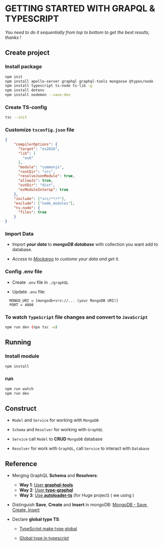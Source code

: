 # GETTING STARTED WITH GRAPQL & TYPESCRIPT

 *You need to do it sequentially from top to bottom to get the best results, thanks !*

## Create project

### Install package

``` bash
npm init 
npm install apollo-server graphql graphql-tools mongoose @types/node
npm install typescript ts-node ts-lib -g
npm install dotenv
npm install nodemon --save-dev
```

### Create TS-config

``` bash
tsc --init
```

### Customize `tsconfig.json` file

```json
{
    "compilerOptions": {
      "target": "es2016",
      "lib": [
        "es6"
      ],
      "module": "commonjs",
      "rootDir": "src",
      "resolveJsonModule": true,
      "allowJs": true, 
      "outDir": "dist", 
      "esModuleInterop": true
    },
    "include": ["src/**/*"],
    "exclude": ["node_modules"],
    "ts-node": {
      "files": true
    }
}
```

### Import Data

- Import ***your data*** to ***mongoDB database*** with collection you want add to database.

- *Access to [Mockaroo](https://www.mockaroo.com/?fbclid=IwAR2zvqVbF95W4VAT4jFJjqzNIaBaZq06pQskcXqwmGbTJuaYk2GDdFStOFc) to custome your data and get it.*

### Config .env file

- Create `.env` file in `./graphQL`

- Update `.env` file:

```env
  MONGO_URI = [mongodb+srv://... (your MongoDB URI)]
  PORT = 4000
```

### To watch `TypeScript` file changes and convert to `JavaScript`

  ```bash
  npm run dev (npx tsc -w)
  ```

## Running

### Install module

  ```bash
npm install 
```

### run

  ```bash
npm run watch
npm run dev
```

## Construct

- `Model` and `Service` for working with `MongoDB`
- `Schema` and `Resolver` for working with `GraphQL`

- `Service` call `Model` to **CRUD** `MongoDB` database
- `Resolver` for work with `GraphQL`, call `Service` to interact with `Database`

## Reference

- Merging GraphQL **Schema** and **Resolvers**:

  - **Way 1**: [User **graphql-tools**](https://www.apollographql.com/docs/graphql-tools/generate-schema/)
  - **Way 2**: [User **type-graphql**](https://typegraphql.com/docs/getting-started.html)
  - **Way 3**: [Use **autoloader-ts**](https://www.npmjs.com/package/autoloader-ts?activeTab=readme) (for Huge project) ( we using )
- Distinguish **Save**, **Create** and **Insert** in mongoDB: [MongoDB - Save, Create, Insert](https://stackoverflow.com/questions/38290684/mongoose-save-vs-insert-vs-create)
- Declare **global type TS**:
  - [TypeScript make type global](https://bobbyhadz.com/blog/typescript-make-types-global)

  - [Global type in typescript](https://stackoverflow.com/questions/42984889/global-types-in-typescript)
  